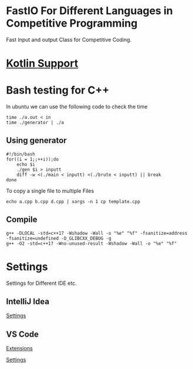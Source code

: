 # FastIO For Different Languages in Competitive Programming

Fast Input and output Class for Competitive Coding.

# [Kotlin Support](https://github.com/rishabhdeepsingh/Competitive/tree/master/Kotlin)

# Bash testing for C++

In ubuntu we can use the following code to check the time
    
    time ./a.out < in 
    time ./generator | ./a
    
## Using generator
    
    #!/bin/bash
    for((i = 1;;++i));do
        echo $i
        ./gen $i > inputt
        diff -w <(./main < inputt) <(./brute < inputt) || break
    done


To copy a single file to multiple Files

    echo a.cpp b.cpp d.cpp | xargs -n 1 cp template.cpp
    
## Compile

    g++ -DLOCAL -std=c++17 -Wshadow -Wall -o "%e" "%f" -fsanitize=address -fsanitize=undefined -D_GLIBCXX_DEBUG -g
    g++ -O2 -std=c++17 -Wno-unused-result -Wshadow -Wall -o "%e" "%f"

# Settings
Settings for Different IDE etc.

## IntelliJ Idea
[Settings](https://github.com/rishabhdeepsingh/FastIO/blob/master/Intellij/settings.jar)

## VS Code
[Extensions](vscode/extensions.md)

[Settings](vscode/settings.json.md)
